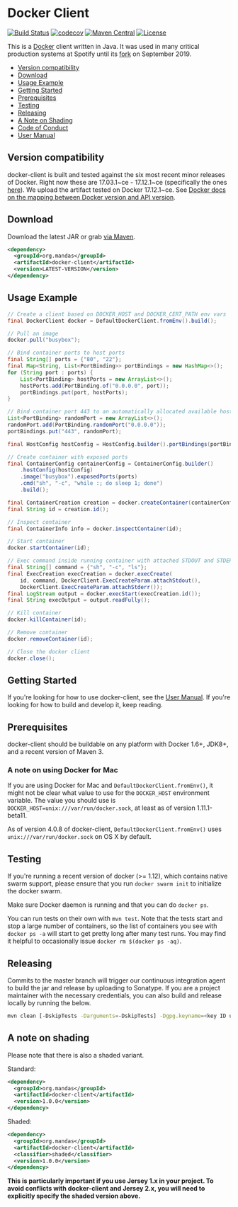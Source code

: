 # Docker Client

[![Build Status](https://travis-ci.org/dmandalidis/docker-client.svg?branch=master)](https://travis-ci.org/dmandalidis/docker-client)
[![codecov](https://codecov.io/github/dmandalidis/docker-client/coverage.svg?branch=master)](https://codecov.io/github/dmandalidis/docker-client?branch=master)
[![Maven Central](https://img.shields.io/maven-central/v/org.mandas/docker-client.svg)](https://search.maven.org/#search%7Cga%7C1%7Cg%3A%22org.mandas%22%20docker-client)
[![License](https://img.shields.io/github/license/dmandalidis/docker-client.svg)](LICENSE)

This is a [Docker](https://github.com/docker/docker) client written in Java.
It was used in many critical production systems at Spotify until its 
[fork](https://github.com/dmandalidis/docker-client/FORK.md) on September 2019.

* [Version compatibility](#version-compatibility)
* [Download](#download)
* [Usage Example](#usage-example)
* [Getting Started](#getting-started)
* [Prerequisites](#prerequisites)
* [Testing](#testing)
* [Releasing](#releasing)
* [A Note on Shading](#a-note-on-shading)
* [Code of Conduct](#code-of-conduct)
* [User Manual](https://github.com/dmandalidis/docker-client/blob/master/docs/user_manual.md)

## Version compatibility
docker-client is built and tested against the six most recent minor releases of Docker.
Right now these are 17.03.1~ce - 17.12.1~ce (specifically the ones [here][1]).
We upload the artifact tested on Docker 17.12.1~ce.
See [Docker docs on the mapping between Docker version and API version][3].

## Download

Download the latest JAR or grab [via Maven][maven-search].

```xml
<dependency>
  <groupId>org.mandas</groupId>
  <artifactId>docker-client</artifactId>
  <version>LATEST-VERSION</version>
</dependency>
```


## Usage Example

```java
// Create a client based on DOCKER_HOST and DOCKER_CERT_PATH env vars
final DockerClient docker = DefaultDockerClient.fromEnv().build();

// Pull an image
docker.pull("busybox");

// Bind container ports to host ports
final String[] ports = {"80", "22"};
final Map<String, List<PortBinding>> portBindings = new HashMap<>();
for (String port : ports) {
    List<PortBinding> hostPorts = new ArrayList<>();
    hostPorts.add(PortBinding.of("0.0.0.0", port));
    portBindings.put(port, hostPorts);
}

// Bind container port 443 to an automatically allocated available host port.
List<PortBinding> randomPort = new ArrayList<>();
randomPort.add(PortBinding.randomPort("0.0.0.0"));
portBindings.put("443", randomPort);

final HostConfig hostConfig = HostConfig.builder().portBindings(portBindings).build();

// Create container with exposed ports
final ContainerConfig containerConfig = ContainerConfig.builder()
    .hostConfig(hostConfig)
    .image("busybox").exposedPorts(ports)
    .cmd("sh", "-c", "while :; do sleep 1; done")
    .build();

final ContainerCreation creation = docker.createContainer(containerConfig);
final String id = creation.id();

// Inspect container
final ContainerInfo info = docker.inspectContainer(id);

// Start container
docker.startContainer(id);

// Exec command inside running container with attached STDOUT and STDERR
final String[] command = {"sh", "-c", "ls"};
final ExecCreation execCreation = docker.execCreate(
    id, command, DockerClient.ExecCreateParam.attachStdout(),
    DockerClient.ExecCreateParam.attachStderr());
final LogStream output = docker.execStart(execCreation.id());
final String execOutput = output.readFully();

// Kill container
docker.killContainer(id);

// Remove container
docker.removeContainer(id);

// Close the docker client
docker.close();
```

## Getting Started

If you're looking for how to use docker-client, see the [User Manual][2].
If you're looking for how to build and develop it, keep reading.

## Prerequisites

docker-client should be buildable on any platform with Docker 1.6+, JDK8+, and a recent version of
Maven 3.

### A note on using Docker for Mac

If you are using Docker for Mac and `DefaultDockerClient.fromEnv()`, it might not be clear
what value to use for the `DOCKER_HOST` environment variable. The value you should use is
`DOCKER_HOST=unix:///var/run/docker.sock`, at least as of version 1.11.1-beta11.

As of version 4.0.8 of docker-client, `DefaultDockerClient.fromEnv()` uses
`unix:///var/run/docker.sock` on OS X by default.

## Testing

If you're running a recent version of docker (>= 1.12), which contains native swarm support, please
ensure that you run `docker swarm init` to initialize the docker swarm.

Make sure Docker daemon is running and that you can do `docker ps`.

You can run tests on their own with `mvn test`. Note that the tests start and stop a large number of
containers, so the list of containers you see with `docker ps -a` will start to get pretty long
after many test runs. You may find it helpful to occasionally issue `docker rm $(docker ps -aq)`.

## Releasing

Commits to the master branch will trigger our continuous integration agent to build the jar and
release by uploading to Sonatype. If you are a project maintainer with the necessary credentials,
you can also build and release locally by running the below.

```sh
mvn clean [-DskipTests -Darguments=-DskipTests] -Dgpg.keyname=<key ID used for signing artifacts> release:prepare release:perform
```

## A note on shading

Please note that there is also a shaded variant.

Standard:

```xml
<dependency>
  <groupId>org.mandas</groupId>
  <artifactId>docker-client</artifactId>
  <version>1.0.0</version>
</dependency>
```

Shaded:

```xml
<dependency>
  <groupId>org.mandas</groupId>
  <artifactId>docker-client</artifactId>
  <classifier>shaded</classifier>
  <version>1.0.0</version>
</dependency>
```

**This is particularly important if you use Jersey 1.x in your project. To avoid conflicts with
docker-client and Jersey 2.x, you will need to explicitly specify the shaded version above.**


  [1]: https://travis-ci.org/dmandalidis/docker-client
  [2]: docs/user_manual.md
  [3]: https://docs.docker.com/engine/api/v1.27/#section/Versioning


[maven-search]: https://search.maven.org/#search%7Cga%7C1%7Cg%3A%22org.mandas%22%20docker-client
